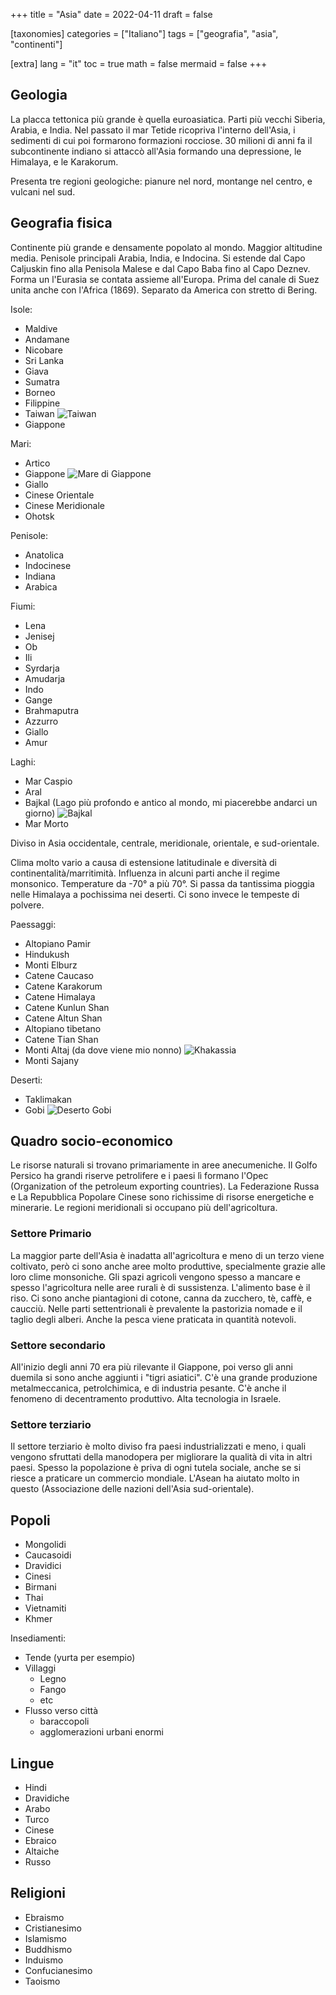 +++
title = "Asia"
date = 2022-04-11
draft = false

[taxonomies]
categories = ["Italiano"]
tags = ["geografia", "asia", "continenti"]

[extra]
lang = "it"
toc = true
math = false
mermaid = false
+++
## Geologia
La placca tettonica più grande è quella euroasiatica. Parti più vecchi Siberia, Arabia, e India. Nel passato il mar Tetide ricopriva l'interno dell'Asia, i sedimenti di cui poi formarono formazioni rocciose. 30 milioni di anni fa il subcontinente indiano si attaccò all'Asia formando una depressione, le Himalaya, e le Karakorum.

Presenta tre regioni geologiche: pianure nel nord, montange nel centro, e vulcani nel sud. 

## Geografia fisica
Continente più grande e densamente popolato al mondo. Maggior altitudine media. Penisole principali Arabia, India, e Indocina. Si estende dal Capo Caljuskin fino alla Penisola Malese e dal Capo Baba fino al Capo Deznev. Forma un l'Eurasia se contata assieme all'Europa. Prima del canale di Suez unita anche con l'Africa (1869). Separato da America con stretto di Bering.

Isole:
 - Maldive
 - Andamane
 - Nicobare
 - Sri Lanka
 - Giava
 - Sumatra
 - Borneo
 - Filippine
 - Taiwan
   ![Taiwan](/asia/taiwan.webp)
 - Giappone

Mari:
 - Artico
 - Giappone
   ![Mare di Giappone](/asia/japan.webp)
 - Giallo
 - Cinese Orientale
 - Cinese Meridionale
 - Ohotsk

Penisole:
 - Anatolica
 - Indocinese
 - Indiana
 - Arabica

Fiumi:
 - Lena
 - Jenisej
 - Ob
 - Ili
 - Syrdarja
 - Amudarja
 - Indo
 - Gange
 - Brahmaputra
 - Azzurro
 - Giallo
 - Amur

Laghi:
 - Mar Caspio
 - Aral
 - Bajkal (Lago più profondo e antico al mondo, mi piacerebbe andarci un giorno)
   ![Bajkal](/asia/bajkal.webp)
 - Mar Morto

Diviso in Asia occidentale, centrale, meridionale, orientale, e sud-orientale.

Clima molto vario a causa di estensione latitudinale e diversità di continentalità/marritimità. Influenza in alcuni parti anche il regime monsonico. Temperature da -70° a più 70°. Si passa da tantissima pioggia nelle Himalaya a pochissima nei deserti. Ci sono invece le tempeste di polvere.

Paessaggi:
 - Altopiano Pamir
 - Hindukush
 - Monti Elburz
 - Catene Caucaso
 - Catene Karakorum
 - Catene Himalaya
 - Catene Kunlun Shan
 - Catene Altun Shan
 - Altopiano tibetano
 - Catene Tian Shan
 - Monti Altaj (da dove viene mio nonno)
   ![Khakassia](/asia/khakassia.webp)
 - Monti Sajany

Deserti:
 - Taklimakan
 - Gobi
   ![Deserto Gobi](/asia/gobi.webp)
## Quadro socio-economico
Le risorse naturali si trovano primariamente in aree anecumeniche. Il Golfo Persico ha grandi riserve petrolifere e i paesi lì formano l'Opec (Organization of the petroleum exporting countries). La Federazione Russa e La Repubblica Popolare Cinese sono richissime di risorse energetiche e minerarie. Le regioni meridionali si occupano più dell'agricoltura.

### Settore Primario
La maggior parte dell'Asia è inadatta all'agricoltura e meno di un terzo viene coltivato, però ci sono anche aree molto produttive, specialmente grazie alle loro clime monsoniche. Gli spazi agricoli vengono spesso a mancare e spesso l'agricoltura nelle aree rurali è di sussistenza. L'alimento base è il riso. Ci sono anche piantagioni di cotone, canna da zucchero, tè, caffè, e caucciù. Nelle parti settentrionali è prevalente la pastorizia nomade e il taglio degli alberi. Anche la pesca viene praticata in quantità notevoli.

### Settore secondario
All'inizio degli anni 70 era più rilevante il Giappone, poi verso gli anni duemila si sono anche aggiunti i "tigri asiatici". C'è una grande produzione metalmeccanica, petrolchimica, e di industria pesante. C'è anche il fenomeno di decentramento produttivo. Alta tecnologia in Israele.

### Settore terziario
Il settore terziario è molto diviso fra paesi industrializzati e meno, i quali vengono sfruttati della manodopera per migliorare la qualità di vita in altri paesi. Spesso la popolazione è priva di ogni tutela sociale, anche se si riesce a praticare un commercio mondiale. L'Asean ha aiutato molto in questo (Associazione delle nazioni dell'Asia sud-orientale).

## Popoli
 - Mongolidi
 - Caucasoidi
 - Dravidici
 - Cinesi
 - Birmani
 - Thai
 - Vietnamiti
 - Khmer

Insediamenti:
 - Tende (yurta per esempio)
 - Villaggi
   - Legno
   - Fango
   - etc
 - Flusso verso città
   - baraccopoli
   - agglomerazioni urbani enormi

## Lingue
 - Hindi
 - Dravidiche
 - Arabo
 - Turco
 - Cinese
 - Ebraico
 - Altaiche
 - Russo

## Religioni
 - Ebraismo
 - Cristianesimo
 - Islamismo
 - Buddhismo
 - Induismo
 - Confucianesimo
 - Taoismo
